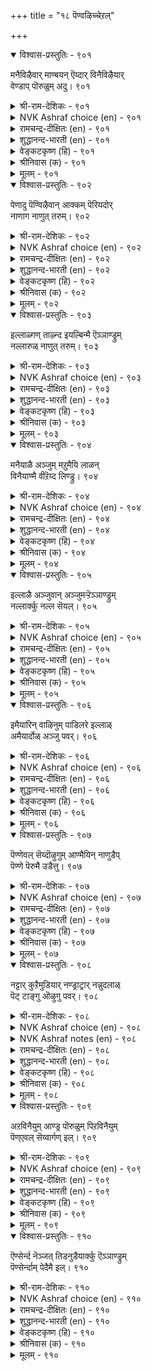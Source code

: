 +++
title = "१८ पॆण्वऴिच्चेऱल्"

+++


<details open><summary>विश्वास-प्रस्तुतिः - ९०१</summary>

मनैविऴैवार् माण्बयन् ऎय्दार् विनैविऴैयार्  
वेण्डाप् पॊरुळुम् अदु।       ९०१
</details>

<details><summary>श्री-राम-देशिकः - ९०१</summary>

अधिकारः ९१. भार्यानुवर्तनम्  
भार्यावचनकारी न लभते फलमुत्तमम् ।  
भार्यानुसरणं लक्ष्यसाधने बाधकं भवेत् ॥ ९०१॥
</details>

<details><summary>NVK Ashraf choice (en) - ९०१</summary>

०९०१
Wives unduly exalted impede greatness.
Ambitious men avoid that very thing. *
(P.S. Sundaram), (Satguru Subramuniyaswami)
</details>

<details><summary>रामचन्द्र-दीक्षितः (en) - ९०१</summary>

901 maṉaiviḻaivār māṇpayaṉ eytār viṉaiviḻaivār  
vēṇṭāp poruḷum atu.

901\. To follow one’s wife’s advice is to lose one’s honour and fortune.  
</details>

<details><summary>शुद्धानन्द-भारती (en) - ९०१</summary>

1\. மனைவிழைவார் மாண்பயன் எய்தார் வினைவிழைவார்  
வேண்டாப் பொருளும் அது.  
Who dote on wives lose mighty gain  
That lust, dynamic men disdain.        901  
</details>

<details><summary>वेङ्कटकृष्ण (हि) - ९०१</summary>

901
स्त्री पर जो आसक्त हैं, उनको मिले न धर्म ।  
अर्थार्थी के हित रहा, घृणित वस्तु वह कर्म ॥
</details>

<details><summary>श्रीनिवास (क) - ९०१</summary>

901. हॆण्डति हेळिदन्तॆ केळि नडॆयुववरु श्रेष्ठवाद फलवन्नु पडॆयलाररु. निजवाद कर्तव्यवन्नु बयसुववरिगॆ
बेडवाद सङ्गति अदुवॆ.

</details>

<details><summary>मूलम् - ९०१</summary>

मनैविऴैवार् माण्बयन् ऎय्दार् विनैविऴैयार्  
वेण्डाप् पॊरुळुम् अदु।       ९०१
</details>

<details open><summary>विश्वास-प्रस्तुतिः - ९०२</summary>

पेणादु पॆण्विऴैवान् आक्कम् पॆरियदोर्  
नाणाग नाणुत् तरुम्।      ९०२
</details>

<details><summary>श्री-राम-देशिकः - ९०२</summary>

लक्ष्यमुत्सृज्य कामार्थं भार्यावचनकारिभिः ।  
लब्धं वित्तं भवेत्तेषां नूनं लज्जाप्रदायकम् ॥ ९०२॥
</details>

<details><summary>NVK Ashraf choice (en) - ९०२</summary>

०९०२
The affluence of a careless uxorious man
Will buy him only shameful shame. *
(Satguru Subramuniyaswami), (P.S. Sundaram)
</details>

<details><summary>रामचन्द्र-दीक्षितः (en) - ९०२</summary>

902 pēṇātu peṇviḻaivāṉ ākkam periyatōr  
nāṇāka nāṇut tarum.

902\. The wealth of a henpecked husband is a mere mockery to him.  
</details>

<details><summary>शुद्धानन्द-भारती (en) - ९०२</summary>

2\. பேணாது பெண்விழைவான் ஆக்கம் பெரியதோர்  
நாணாக நாணுத் தரும்.  
Who dotes, unmanly, on his dame  
His wealth to him and all is shame.        902  
</details>

<details><summary>वेङ्कटकृष्ण (हि) - ९०२</summary>

902
स्त्री लोलुप की संपदा, वह है पौरुष-त्यक्त ।  
लज्जास्पद बन कर बड़ी, लज्जित करती सख्त ॥
</details>

<details><summary>श्रीनिवास (क) - ९०२</summary>

902. कर्तव्यवन्नु मरॆतु हॆण्डतिय हॆण्तनक्कॆ मनसोतवन ऐश्वर्यवु नाचिकॆगेडिनवागि अवमानवन्नु तरुत्तदॆ.

</details>

<details><summary>मूलम् - ९०२</summary>

पेणादु पॆण्विऴैवान् आक्कम् पॆरियदोर्  
नाणाग नाणुत् तरुम्।      ९०२
</details>

<details open><summary>विश्वास-प्रस्तुतिः - ९०३</summary>

इल्लाळ्गण् ताऴ्न्द इयल्बिन्मै ऎञ्ञाण्ड्रुम्  
नल्लारुळ् नाणुत् तरुम्।      ९०३
</details>

<details><summary>श्री-राम-देशिकः - ९०३</summary>

आत्मगौरवमुत्सृज्य यः पत्न्यां भीतिमान् भवेत् ।  
अतथाभूतमहतामग्रे लज्जां स विन्दते ॥ ९०३॥
</details>

<details><summary>NVK Ashraf choice (en) - ९०३</summary>

०९०३
Habitual submission to one’s wife
Will always bring disrepute among the good.
(N.V.K. Ashraf)
</details>

<details><summary>रामचन्द्र-दीक्षितः (en) - ९०३</summary>

903 illāḷkaṇ tāḻnta iyalpiṉmai eññāṉṟum  
nallāruḷ nāṇut tarum.

903\. The cowardice of one who submits to one’s wife makes one shrink from the company of the good.  
</details>

<details><summary>शुद्धानन्द-भारती (en) - ९०३</summary>

3\. இல்லாள்கண் தாழ்ந்த இயல்பின்மை எஞ்ஞான்றும்  
நல்லாருள் நாணுத் தரும்.  
Who's servile to his wife always  
Shy he feels before the wise.        903  
</details>

<details><summary>वेङ्कटकृष्ण (हि) - ९०३</summary>

903
डरने की जो बान है, स्त्री से दब कर नीच ।  
सदा रही लज्जाजनक, भले जनों के बीच ॥
</details>

<details><summary>श्रीनिवास (क) - ९०३</summary>

903. गृहिणियादवळिगॆ हॆदरि विवेचनॆयिल्लदॆ नडॆदुकॊळ्ळुववनु सम्पन्नर नडुवॆ अवहेळनक्कॆ गुरियागुत्तानॆ.

</details>

<details><summary>मूलम् - ९०३</summary>

इल्लाळ्गण् ताऴ्न्द इयल्बिन्मै ऎञ्ञाण्ड्रुम्  
नल्लारुळ् नाणुत् तरुम्।      ९०३
</details>

<details open><summary>विश्वास-प्रस्तुतिः - ९०४</summary>

मनैयाळै अञ्जुम् मऱुमैयि लाळन्  
विनैयाण्मै वीऱॆय्द लिण्ड्रु।      ९०४
</details>

<details><summary>श्री-राम-देशिकः - ९०४</summary>

भार्याभीरुर्न लभते लोकान्तरसुखं स्थिरम् ।  
कार्यनिर्वाहसामर्थ्यं न तस्य श्लाघ्यते बुधैः ॥ ९०४॥
</details>

<details><summary>NVK Ashraf choice (en) - ९०४</summary>

०९०४
The deeds of one who dreads his wife
Merits little in this life or the next. *
(Satguru Subramuniyaswami), (G.U. Pope)
</details>

<details><summary>रामचन्द्र-दीक्षितः (en) - ९०४</summary>

904 maṉaiyāḷai añcum maṟumaiyi lāḷaṉ  
viṉaiyāṇmai vīṟeytal iṉṟu.

904\. He who dreads his wife denies himself the joys of Heaven. Even his noble actions are held in scorn.  
</details>

<details><summary>शुद्धानन्द-भारती (en) - ९०४</summary>

4\. மனையாளை அஞ்சும் மறுமையி லாளன்  
வினையாண்மை வீறெய்தல் இன்று.  
Fearing his wife salvationless  
The weaklings' action has no grace.        904  
</details>

<details><summary>वेङ्कटकृष्ण (हि) - ९०४</summary>

904
गृहिणी से डर है जिसे, औ’ न मोक्ष की सिद्धि ।  
उसकी कर्म-विदग्धता, पाती नहीं प्रसिद्धि ॥
</details>

<details><summary>श्रीनिवास (क) - ९०४</summary>

904. गृहिणियादवळिगॆ अञ्जि, परलोकद फलवन्नु कळॆदुकॊण्डवनिगॆ, कार्यवन्नु साधिसुव शक्ति इद्दरू अदु सज्जनर
गौरवक्कॆ पात्रवागुवुदिल्ल.

</details>

<details><summary>मूलम् - ९०४</summary>

मनैयाळै अञ्जुम् मऱुमैयि लाळन्  
विनैयाण्मै वीऱॆय्द लिण्ड्रु।      ९०४
</details>

<details open><summary>विश्वास-प्रस्तुतिः - ९०५</summary>

इल्लाळै अञ्जुवान् अञ्जुमऱ्ऱॆञ्ञाण्ड्रुम्  
नल्लार्क्कु नल्ल सॆयल्।      ९०५
</details>

<details><summary>श्री-राम-देशिकः - ९०५</summary>

भार्याभीरुर्महात्मभ्यो बहुभ्यश्च निजेच्छया ।  
स तु स्वीयधनं चापि दातुं भीतिमवाप्नुयात् ॥ ९०५॥
</details>

<details><summary>NVK Ashraf choice (en) - ९०५</summary>

०९०५
A man who fears his wife will always fear
To do good things to good people. *
(G. Vanmikanathan)
</details>

<details><summary>रामचन्द्र-दीक्षितः (en) - ९०५</summary>

905 illāḷai yañcuvāṉ añcumaṟṟu eññāṉṟum  
nallārkku nalla ceyal.

905\. He who fears his wife fails in his offices to the good and the virtuous.  
</details>

<details><summary>शुद्धानन्द-भारती (en) - ९०५</summary>

5\. இல்லாளை அஞ்சுவான் அஞ்சுமற் றெஞ்ஞான்றும்  
நல்லார்க்கு நல்ல செயல்.  
Who fears his wife fears always  
Good to do to the good and wise.        905  
</details>

<details><summary>वेङ्कटकृष्ण (हि) - ९०५</summary>

905
पत्नी-भीरु सदा डरे, करने से वह कार्य ।  
सज्जन लोगों के लिये, जो होते सत्कार्य ॥
</details>

<details><summary>श्रीनिवास (क) - ९०५</summary>

905. मनॆयॊडतिगॆ अञ्जि बाळुववनु, यावागलू, सज्जनरिगॆ ऒळ्ळॆयदन्नु माडलु अञ्जुवनु.

</details>

<details><summary>मूलम् - ९०५</summary>

इल्लाळै अञ्जुवान् अञ्जुमऱ्ऱॆञ्ञाण्ड्रुम्  
नल्लार्क्कु नल्ल सॆयल्।      ९०५
</details>

<details open><summary>विश्वास-प्रस्तुतिः - ९०६</summary>

इमैयारिन् वाऴिनुम् पाडिलरे इल्लाळ्  
अमैयार्दोळ् अञ्जु पवर्।      ९०६
</details>

<details><summary>श्री-राम-देशिकः - ९०६</summary>

देवभोगमवाप्यापि नायं प्राप्नोति गौरवम् ।  
रम्यहस्तयुतां भार्यां दृष्ट्वा यः कातरो भवेत् ॥ ९०६॥
</details>

<details><summary>NVK Ashraf choice (en) - ९०६</summary>

०९०६
Those who fear their wives' slender shoulders
May live like gods but are not men.
(P.S. Sundaram)
</details>

<details><summary>रामचन्द्र-दीक्षितः (en) - ९०६</summary>

906 imaiyāriṉ vāḻiṉum pāṭilarē illāḷ  
amaiyārtōḷ añcu pavar.

906\. Those who are under the spell of their bamboo-shouldered bewitching wives cease to be men even though they are like Gods on earth.  
</details>

<details><summary>शुद्धानन्द-भारती (en) - ९०६</summary>

6\. இமையாரின் வாழினும் பாடிலரே இல்லாள்  
அமையார்தோள் அஞ்சு பவர்.  
Who fear douce arms of their wives  
Look petty even with god-like lives.        906  
</details>

<details><summary>वेङ्कटकृष्ण (हि) - ९०६</summary>

906
जो डरते स्त्री-स्कंध से, जो है बाँस समान ।  
यद्यपि रहते देव सम, उनका है नहिं मान ॥
</details>

<details><summary>श्रीनिवास (क) - ९०६</summary>

906. मनॆयाकॆय बिदिरु काण्डदन्थ नळिदॊळिन तॆक्कॆगॆ अञ्जि बाळुववरु देवतॆगळन्तॆ (ई लोकदल्लि) बाळिदरू
हिरिमॆ इल्लदवरे आगुत्तारॆ.

</details>

<details><summary>मूलम् - ९०६</summary>

इमैयारिन् वाऴिनुम् पाडिलरे इल्लाळ्  
अमैयार्दोळ् अञ्जु पवर्।      ९०६
</details>

<details open><summary>विश्वास-प्रस्तुतिः - ९०७</summary>

पॆण्णेवल् सॆय्दॊऴुगुम् आण्मैयिन् नाणुडैप्  
पॆण्णे पॆरुमै उडैत्तु।      ९०७
</details>

<details><summary>श्री-राम-देशिकः - ९०७</summary>

भार्यायां दास्यकृत्येन जीवतां पौरुषादपि ।  
स्त्रीणां लज्जासमेतानां स्त्रीत्वमेव विशिष्यते ॥ ९०७॥
</details>

<details><summary>NVK Ashraf choice (en) - ९०७</summary>

०९०७
Modest womanhood is greater than the manhood
Which thrives on obeisance to wife. *
(S.M. Diaz)
</details>

<details><summary>रामचन्द्र-दीक्षितः (en) - ९०७</summary>

907 peṇṇēval ceytoḻukum āṇmaiyiṉ nāṇuṭaip  
peṇṇē perumai yuṭaittu.

907\. More respectful is the bashfulness of a woman than the ignoble conduct of one who is a slave to one’s wife.  
</details>

<details><summary>शुद्धानन्द-भारती (en) - ९०७</summary>

7\. பெண்ணேவல் செய்தொழுகும் ஆண்மையின் நாணுடைப்  
பெண்ணே பெருமை உடைத்து.  
Esteemed more is women bashful  
Than man servile unto her will.        907  
</details>

<details><summary>वेङ्कटकृष्ण (हि) - ९०७</summary>

907
स्त्री की आज्ञा पालता, जो पौरुष निर्लज्ज ॥
उससे बढ कर श्रेष्ठ है, स्त्री का स्त्रीत्व सलज्ज ॥
</details>

<details><summary>श्रीनिवास (क) - ९०७</summary>

907. हॆण्णिन आज्ञॆयन्नु शिरसावहिसि नडॆयुववन पुरुषत्वक्किन्त, नाचिकॆये स्वभाववागुळ्ळ हॆण्णिन हिरिमॆये दॊड्डदु.

</details>

<details><summary>मूलम् - ९०७</summary>

पॆण्णेवल् सॆय्दॊऴुगुम् आण्मैयिन् नाणुडैप्  
पॆण्णे पॆरुमै उडैत्तु।      ९०७
</details>

<details open><summary>विश्वास-प्रस्तुतिः - ९०८</summary>

नट्टार् कुऱैमुडियार् नण्ड्राट्रार् नन्नुदलाळ्  
पॆट् टाङ्गु ऒऴुगु पवर्।       ९०८
</details>

<details><summary>श्री-राम-देशिकः - ९०८</summary>

भार्यावचनकर्ता तु स्वमित्रेभ्योऽपि काङ्क्षितम् ।  
न स्यात्पूरयिन्तु शक्तः कुर्याद्धर्मान् न शाश्वतान् ॥ ९०८॥
</details>

<details><summary>NVK Ashraf choice (en) - ९०८</summary>

०९०८
Men governed by their fair ladies cannot address
The needs of friends nor do any good.
(V.V.S. Aiyar), (N.V.K. Ashraf)
</details>

<details><summary>NVK Ashraf notes (en) - ९०८</summary>

९०८. A short and crisp translations of this couplet [but not close to original]: “A doting husband will have no time for friends or virtuous deeds” - (P.S. Sundaram)
</details>

<details><summary>रामचन्द्र-दीक्षितः (en) - ९०८</summary>

908 naṭṭār kuṟaimuṭiyār naṉṟāṟṟār naṉṉutalāḷ  
peṭṭāṅku oḻuku pavar.

908\. An infatuated husband can never be a friend in need; nor can he hope to do virtuous deeds.  
</details>

<details><summary>शुद्धानन्द-भारती (en) - ९०८</summary>

8\. நட்டார் குறைமுடியார் நன்றாற்றார் நன்னுதலாள்  
பெட்டாங்கு ஒழுகு பவர்.  
By fair-browed wives who are governed  
Help no friends nor goodness tend.        908  
</details>

<details><summary>वेङ्कटकृष्ण (हि) - ९०८</summary>

908
चारु मुखी वंछित वही, करते हैं जो कर्म ।  
भरते कमी न मित्र की, करते नहीं सुधर्म ॥
</details>

<details><summary>श्रीनिवास (क) - ९०८</summary>

908. मृदु नॊसलिन मनॆयाकॆय इच्छॆयन्तॆ नडॆदुकॊळ्ळुववरु, तम्म स्नेहितरिगॆ ऒदगिद कष्टगळन्नु नीगिसलाररु;
ऒळ्लॆय कॆलसगळन्नू माडलाररु.

</details>

<details><summary>मूलम् - ९०८</summary>

नट्टार् कुऱैमुडियार् नण्ड्राट्रार् नन्नुदलाळ्  
पॆट् टाङ्गु ऒऴुगु पवर्।       ९०८
</details>

<details open><summary>विश्वास-प्रस्तुतिः - ९०९</summary>

अऱविनैयुम् आण्ड्र पॊरुळुम् पिऱविनैयुम्  
पॆण्एवल् सॆय्वार्गण् इल्।      ९०९
</details>

<details><summary>श्री-राम-देशिकः - ९०९</summary>

धर्मकार्यं तन्निधानवित्तार्जनविधिं तथा ।  
काम्यकर्माणि कर्तुं च पत्नीदासो न शक्नुयात् ॥ ९०९॥
</details>

<details><summary>NVK Ashraf choice (en) - ९०९</summary>

०९०९
Virtuous deeds, exalted wealth and other deeds
Are not for the henpecked. *
(P.S. Sundaram)
</details>

<details><summary>रामचन्द्र-दीक्षितः (en) - ९०९</summary>

909\. Pleasures of life are not for the henpecked husband.

909 aṟaviṉaiyum āṉṟa poruḷum piṟaviṉaiyum  
peṇēval ceyvārkaṇ il.  
</details>

<details><summary>शुद्धानन्द-भारती (en) - ९०९</summary>

9\. அறவினையும் ஆன்ற பொருளும் பிறவினையும்  
பெண்ஏவல் செய்வார்கண் இல்.  
No virtue riches nor joy is seen  
In those who submit to women        909  
</details>

<details><summary>वेङ्कटकृष्ण (हि) - ९०९</summary>

909
धर्म-कर्म औ’ प्रचुर धन, तथा अन्य जो काम ।  
स्त्री के आज्ञापाल को, इनका नहिं अंजाम ॥
</details>

<details><summary>श्रीनिवास (क) - ९०९</summary>

909. ऒळ्ळॆय धर्म कार्यगळू, अदरिन्द गळिसिद सिरि सम्पादनॆयू, मत्तितर कर्तव्यगळू, हॆण्णिन आज्ञाधारिगळादवरल्लि
सेरुवुदिल्ल.

</details>

<details><summary>मूलम् - ९०९</summary>

अऱविनैयुम् आण्ड्र पॊरुळुम् पिऱविनैयुम्  
पॆण्एवल् सॆय्वार्गण् इल्।      ९०९
</details>

<details open><summary>विश्वास-प्रस्तुतिः - ९१०</summary>

ऎण्सेर्न्द नॆञ्जत् तिडनुडैयार्क्कु ऎञ्ञाण्ड्रुम्  
पॆण्सेर्न्दाम् पेदैमै इल्।       ९१०
</details>

<details><summary>श्री-राम-देशिकः - ९१०</summary>

ऋजुपूतमनस्कानां श्रेष्ठस्थानमुपेयुषाम् ।  
पत्नीदास्यकराज्ञानां सर्वथा न भविष्यति ॥ ९१०॥
</details>

<details><summary>NVK Ashraf choice (en) - ९१०</summary>

०९१०
The thoughtful and firm-willed never indulge
In the folly of doting on their wives. *
(Satguru Subramuniyaswami), (P.S. Sundaram)
</details>

<details><summary>रामचन्द्र-दीक्षितः (en) - ९१०</summary>

910 eṇcērnta neñcattu iṭaṉuṭaiyārkku eññāṉṟum  
peṇcērntām pētaimai il.

910\. Men of resolute will never commit the folly of slaving for women.  
</details>

<details><summary>शुद्धानन्द-भारती (en) - ९१०</summary>

10\. எண்சேர்ந்த நெஞ்சத் திடனுடையார்க்கு எஞ்ஞான்றும்  
பெண்சேர்ந்தாம் பேதைமை இல்.  
Thinkers strong and broad of heart  
By folly on fair sex do not dote.        910  
</details>

<details><summary>वेङ्कटकृष्ण (हि) - ९१०</summary>

910
जिनका मन हो कर्मरत, औ’ जो हों धनवान ।  
स्त्री-वशिता से उन्हें, कभी न है अज्ञान ॥
</details>

<details><summary>श्रीनिवास (क) - ९१०</summary>

910. ऒळ्ळॆयदन्नु आलोचिसुव मनस्सू अदरिन्द पडॆद सिरियू उळ्ळवरल्लि, हॆण्णिन दास्यतॆयिन्द उण्टागुव
आज्ञानविरुवुदिल्ल.
</details>

<details><summary>मूलम् - ९१०</summary>

ऎण्सेर्न्द नॆञ्जत् तिडनुडैयार्क्कु ऎञ्ञाण्ड्रुम्  
पॆण्सेर्न्दाम् पेदैमै इल्।       ९१०
</details>

